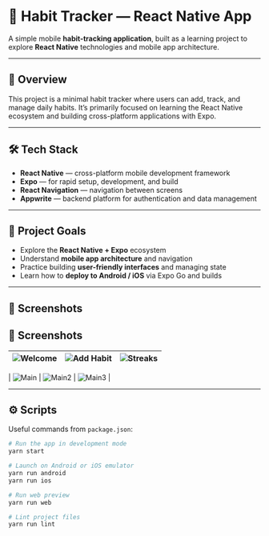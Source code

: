 # 📱 Habit Tracker — React Native App

A simple mobile **habit-tracking application**, built as a learning project to explore **React Native** technologies and mobile app architecture.

---

## 🧭 Overview

This project is a minimal habit tracker where users can add, track, and manage daily habits. It’s primarily focused on learning the React Native ecosystem and building cross-platform applications with Expo.

---

## 🛠️ Tech Stack

- **React Native** — cross-platform mobile development framework
- **Expo** — for rapid setup, development, and build
- **React Navigation** — navigation between screens
- **Appwrite** — backend platform for authentication and data management

---

## 🎯 Project Goals

- Explore the **React Native + Expo** ecosystem
- Understand **mobile app architecture** and navigation
- Practice building **user-friendly interfaces** and managing state
- Learn how to **deploy to Android / iOS** via Expo Go and builds

---

## 📸 Screenshots

## 📸 Screenshots

| ![Welcome](./assets/screenshots/welcome.jpg) | ![Add Habit](./assets/screenshots/add_habbit.jpg) | ![Streaks](./assets/screenshots/streaks.jpg) |
|----------------------------------------------|---------------------------------------------------|----------------------------------------------|

| ![Main](./assets/screenshots/main.jpg) | ![Main2](./assets/screenshots/main2.jpg) | ![Main3](./assets/screenshots/main3.jpg) |

---

## ⚙️ Scripts

Useful commands from `package.json`:

```bash
# Run the app in development mode
yarn start

# Launch on Android or iOS emulator
yarn run android
yarn run ios

# Run web preview
yarn run web

# Lint project files
yarn run lint
```
